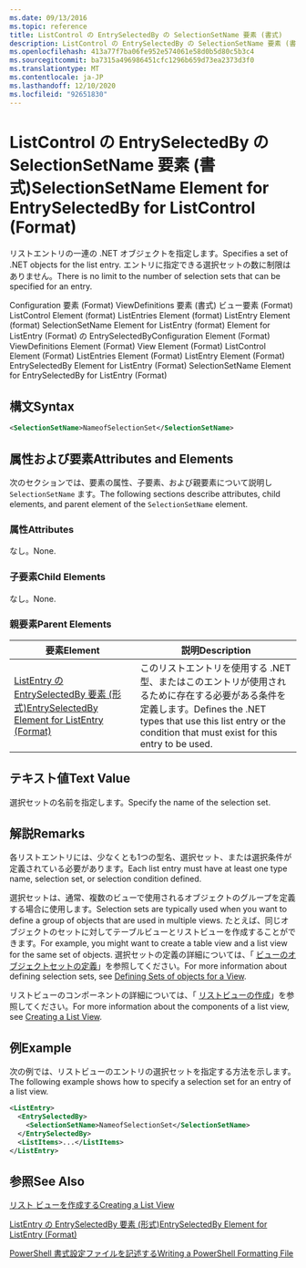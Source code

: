 ```yaml
---
ms.date: 09/13/2016
ms.topic: reference
title: ListControl の EntrySelectedBy の SelectionSetName 要素 (書式)
description: ListControl の EntrySelectedBy の SelectionSetName 要素 (書式)
ms.openlocfilehash: 413a77f7ba06fe952e574061e58d0b5d80c5b3c4
ms.sourcegitcommit: ba7315a496986451cfc1296b659d73ea2373d3f0
ms.translationtype: MT
ms.contentlocale: ja-JP
ms.lasthandoff: 12/10/2020
ms.locfileid: "92651830"
---
```

# <a name="selectionsetname-element-for-entryselectedby-for-listcontrol-format"></a><span data-ttu-id="bc4df-103">ListControl の EntrySelectedBy の SelectionSetName 要素 (書式)</span><span class="sxs-lookup"><span data-stu-id="bc4df-103">SelectionSetName Element for EntrySelectedBy for ListControl (Format)</span></span>

<span data-ttu-id="bc4df-104">リストエントリの一連の .NET オブジェクトを指定します。</span><span class="sxs-lookup"><span data-stu-id="bc4df-104">Specifies a set of .NET objects for the list entry.</span></span> <span data-ttu-id="bc4df-105">エントリに指定できる選択セットの数に制限はありません。</span><span class="sxs-lookup"><span data-stu-id="bc4df-105">There is no limit to the number of selection sets that can be specified for an entry.</span></span>

<span data-ttu-id="bc4df-106">Configuration 要素 (Format) ViewDefinitions 要素 (書式) ビュー要素 (Format) ListControl Element (format) ListEntries Element (format) ListEntry Element (format) SelectionSetName Element for ListEntry (format) Element for ListEntry (Format) の EntrySelectedBy</span><span class="sxs-lookup"><span data-stu-id="bc4df-106">Configuration Element (Format) ViewDefinitions Element (Format) View Element (Format) ListControl Element (Format) ListEntries Element (Format) ListEntry Element (Format) EntrySelectedBy Element for ListEntry (Format) SelectionSetName Element for EntrySelectedBy for ListEntry (Format)</span></span>

## <a name="syntax"></a><span data-ttu-id="bc4df-107">構文</span><span class="sxs-lookup"><span data-stu-id="bc4df-107">Syntax</span></span>

```xml
<SelectionSetName>NameofSelectionSet</SelectionSetName>
```

## <a name="attributes-and-elements"></a><span data-ttu-id="bc4df-108">属性および要素</span><span class="sxs-lookup"><span data-stu-id="bc4df-108">Attributes and Elements</span></span>

<span data-ttu-id="bc4df-109">次のセクションでは、要素の属性、子要素、および親要素について説明し `SelectionSetName` ます。</span><span class="sxs-lookup"><span data-stu-id="bc4df-109">The following sections describe attributes, child elements, and parent element of the `SelectionSetName` element.</span></span>

### <a name="attributes"></a><span data-ttu-id="bc4df-110">属性</span><span class="sxs-lookup"><span data-stu-id="bc4df-110">Attributes</span></span>

<span data-ttu-id="bc4df-111">なし。</span><span class="sxs-lookup"><span data-stu-id="bc4df-111">None.</span></span>

### <a name="child-elements"></a><span data-ttu-id="bc4df-112">子要素</span><span class="sxs-lookup"><span data-stu-id="bc4df-112">Child Elements</span></span>

<span data-ttu-id="bc4df-113">なし。</span><span class="sxs-lookup"><span data-stu-id="bc4df-113">None.</span></span>

### <a name="parent-elements"></a><span data-ttu-id="bc4df-114">親要素</span><span class="sxs-lookup"><span data-stu-id="bc4df-114">Parent Elements</span></span>

|<span data-ttu-id="bc4df-115">要素</span><span class="sxs-lookup"><span data-stu-id="bc4df-115">Element</span></span>|<span data-ttu-id="bc4df-116">説明</span><span class="sxs-lookup"><span data-stu-id="bc4df-116">Description</span></span>|
|-------------|-----------------|
|[<span data-ttu-id="bc4df-117">ListEntry の EntrySelectedBy 要素 (形式)</span><span class="sxs-lookup"><span data-stu-id="bc4df-117">EntrySelectedBy Element for ListEntry (Format)</span></span>](./entryselectedby-element-for-listentry-for-listcontrol-format.md)|<span data-ttu-id="bc4df-118">このリストエントリを使用する .NET 型、またはこのエントリが使用されるために存在する必要がある条件を定義します。</span><span class="sxs-lookup"><span data-stu-id="bc4df-118">Defines the .NET types that use this list entry or the condition that must exist for this entry to be used.</span></span>|

## <a name="text-value"></a><span data-ttu-id="bc4df-119">テキスト値</span><span class="sxs-lookup"><span data-stu-id="bc4df-119">Text Value</span></span>

<span data-ttu-id="bc4df-120">選択セットの名前を指定します。</span><span class="sxs-lookup"><span data-stu-id="bc4df-120">Specify the name of the selection set.</span></span>

## <a name="remarks"></a><span data-ttu-id="bc4df-121">解説</span><span class="sxs-lookup"><span data-stu-id="bc4df-121">Remarks</span></span>

<span data-ttu-id="bc4df-122">各リストエントリには、少なくとも1つの型名、選択セット、または選択条件が定義されている必要があります。</span><span class="sxs-lookup"><span data-stu-id="bc4df-122">Each list entry must have at least one type name, selection set, or selection condition defined.</span></span>

<span data-ttu-id="bc4df-123">選択セットは、通常、複数のビューで使用されるオブジェクトのグループを定義する場合に使用します。</span><span class="sxs-lookup"><span data-stu-id="bc4df-123">Selection sets are typically used when you want to define a group of objects that are used in multiple views.</span></span> <span data-ttu-id="bc4df-124">たとえば、同じオブジェクトのセットに対してテーブルビューとリストビューを作成することができます。</span><span class="sxs-lookup"><span data-stu-id="bc4df-124">For example, you might want to create a table view and a list view for the same set of objects.</span></span> <span data-ttu-id="bc4df-125">選択セットの定義の詳細については、「 [ビューのオブジェクトセットの定義](./defining-selection-sets.md)」を参照してください。</span><span class="sxs-lookup"><span data-stu-id="bc4df-125">For more information about defining selection sets, see [Defining Sets of objects for a View](./defining-selection-sets.md).</span></span>

<span data-ttu-id="bc4df-126">リストビューのコンポーネントの詳細については、「 [リストビューの作成](./creating-a-list-view.md)」を参照してください。</span><span class="sxs-lookup"><span data-stu-id="bc4df-126">For more information about the components of a list view, see [Creating a List View](./creating-a-list-view.md).</span></span>

## <a name="example"></a><span data-ttu-id="bc4df-127">例</span><span class="sxs-lookup"><span data-stu-id="bc4df-127">Example</span></span>

<span data-ttu-id="bc4df-128">次の例では、リストビューのエントリの選択セットを指定する方法を示します。</span><span class="sxs-lookup"><span data-stu-id="bc4df-128">The following example shows how to specify a selection set for an entry of a list view.</span></span>

```xml
<ListEntry>
  <EntrySelectedBy>
    <SelectionSetName>NameofSelectionSet</SelectionSetName>
  </EntrySelectedBy>
  <ListItems>...</ListItems>
</ListEntry>
```

## <a name="see-also"></a><span data-ttu-id="bc4df-129">参照</span><span class="sxs-lookup"><span data-stu-id="bc4df-129">See Also</span></span>

[<span data-ttu-id="bc4df-130">リスト ビューを作成する</span><span class="sxs-lookup"><span data-stu-id="bc4df-130">Creating a List View</span></span>](./creating-a-list-view.md)

[<span data-ttu-id="bc4df-131">ListEntry の EntrySelectedBy 要素 (形式)</span><span class="sxs-lookup"><span data-stu-id="bc4df-131">EntrySelectedBy Element for ListEntry (Format)</span></span>](./entryselectedby-element-for-listentry-for-listcontrol-format.md)

[<span data-ttu-id="bc4df-132">PowerShell 書式設定ファイルを記述する</span><span class="sxs-lookup"><span data-stu-id="bc4df-132">Writing a PowerShell Formatting File</span></span>](./writing-a-powershell-formatting-file.md)
